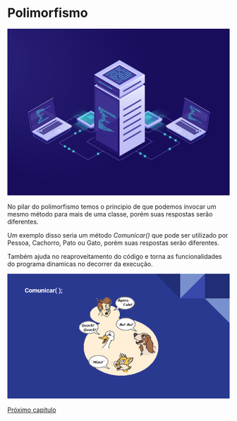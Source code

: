 # Polimorfismo

![introducao](img/812.jpg)

No pilar do polimorfismo temos o principio de que podemos invocar um mesmo método para mais de uma classe, porém suas respostas serão diferentes.

Um exemplo disso seria um método *Comunicar()* que pode ser utilizado por Pessoa, Cachorro, Pato ou Gato, porém suas respostas serão diferentes.

Também ajuda no reaproveitamento do código e torna as funcionalidades do programa dinamicas no decorrer da execução.

![comunicar](img/comunicar.png)

<!-- TODO COLOCAR LINK -->
[Próximo capítulo]()